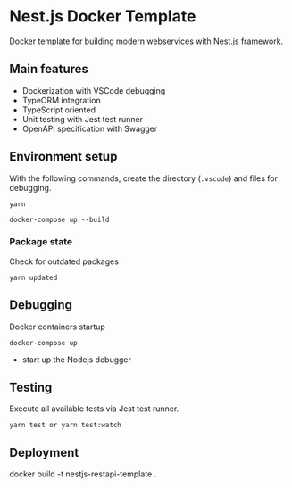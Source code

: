 # Nest.js Docker Template

Docker template for building modern webservices with Nest.js framework.

## Main features

<ul>
    <li>Dockerization with VSCode debugging</li>
    <li>TypeORM integration</li>
    <li>TypeScript oriented</li>
    <li>Unit testing with Jest test runner</li>
    <li>OpenAPI specification with Swagger</li>
</ul>


## Environment setup

With the following commands, create the directory (`.vscode`) and files for debugging.

```
yarn
```

```
docker-compose up --build
```

### Package state

Check for outdated packages

```
yarn updated
```


## Debugging

Docker containers startup

```
docker-compose up
```

- start up the Nodejs debugger


## Testing

Execute all available tests via Jest test runner.

```
yarn test or yarn test:watch
```


## Deployment


docker build -t nestjs-restapi-template .


